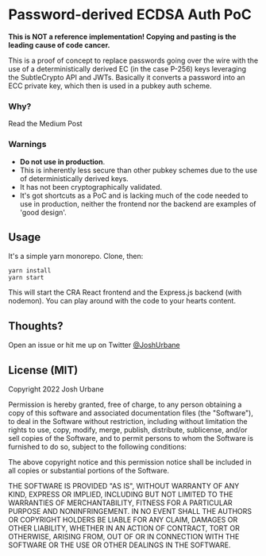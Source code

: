 # Password-derived ECDSA Auth PoC

**This is NOT a reference implementation! Copying and pasting is the leading cause of code cancer.**

This is a proof of concept to replace passwords going over the wire with the use of a deterministically derived EC (in the case P-256) keys leveraging the SubtleCrypto API and JWTs.  Basically it converts a password into an ECC private key, which then is used in a pubkey auth scheme.

### Why?
Read the Medium Post

### Warnings
- **Do not use in production**.
- This is inherently less secure than other pubkey schemes due to the use of deterministically derived keys.
- It has not been cryptographically validated.
- It's got shortcuts as a PoC and is lacking much of the code needed to use in production, neither the frontend nor the backend are examples of 'good design'.

## Usage
It's a simple yarn monorepo.  Clone, then:

```shell
yarn install
yarn start
```

This will start the CRA React frontend and the Express.js backend (with nodemon).  You can play around with the code to your hearts content.

## Thoughts?
Open an issue or hit me up on Twitter [@JoshUrbane](https://twitter.com/JoshUrbane)

## License (MIT)
Copyright 2022 Josh Urbane

Permission is hereby granted, free of charge, to any person obtaining a copy of this software and associated documentation files (the "Software"), to deal in the Software without restriction, including without limitation the rights to use, copy, modify, merge, publish, distribute, sublicense, and/or sell copies of the Software, and to permit persons to whom the Software is furnished to do so, subject to the following conditions:

The above copyright notice and this permission notice shall be included in all copies or substantial portions of the Software.

THE SOFTWARE IS PROVIDED "AS IS", WITHOUT WARRANTY OF ANY KIND, EXPRESS OR IMPLIED, INCLUDING BUT NOT LIMITED TO THE WARRANTIES OF MERCHANTABILITY, FITNESS FOR A PARTICULAR PURPOSE AND NONINFRINGEMENT. IN NO EVENT SHALL THE AUTHORS OR COPYRIGHT HOLDERS BE LIABLE FOR ANY CLAIM, DAMAGES OR OTHER LIABILITY, WHETHER IN AN ACTION OF CONTRACT, TORT OR OTHERWISE, ARISING FROM, OUT OF OR IN CONNECTION WITH THE SOFTWARE OR THE USE OR OTHER DEALINGS IN THE SOFTWARE.
